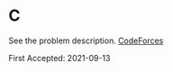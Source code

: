 # C

See the problem description. [CodeForces][1]

First Accepted: 2021-09-13

[1]: <https://codeforces.com/problemset/problem/1569/C> "Problem Webpage"
